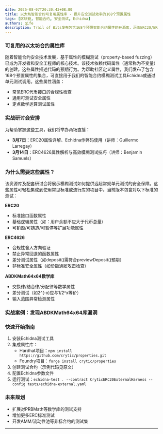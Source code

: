 ```yaml
---
date: 2025-08-07T20:30:43+08:00
title: 以太坊智能合约可复用属性库 - 提升安全测试效率的168个预置属性
tags: [区块链, 智能合约, 安全测试, Echidna]
authors: qife
description: Trail of Bits发布包含168个预置智能合约属性的开源库，涵盖ERC20/ERC4626标准合规性检查、数学运算验证等测试场景，结合Echidna模糊测试工具可显著提升合约安全性检测效率。
---
```


### 可复用的以太坊合约属性库

随着智能合约安全技术发展，基于属性的模糊测试（property-based fuzzing）已成为开发者和安全工程师的核心技术。该技术依赖代码属性（通常称为不变量）的创建，这些属性描述代码的预期行为。为帮助社区定义属性，我们发布了包含168个预置属性的集合，可直接用于我们的智能合约模糊测试工具Echidna或通过单元测试调用。这些属性涵盖：
- 常见ERC代币接口的合规性检查
- 通用可测试安全属性
- 定点数学运算测试属性

### 实战研讨会安排
为帮助掌握这些工具，我们将举办两场直播：
- **3月7日**：ERC20属性详解、Echidna作弊码使用（讲师：Guillermo Larregay）
- **3月14日**：ERC4626属性解析与高效模糊测试技巧（讲师：Benjamin Samuels）

### 为什么需要这些属性？
该资源库及配套研讨会将展示模糊测试如何提供远超常规单元测试的安全保障。这些属性可轻松集成到使用常见标准或流行库的项目中，当前版本包含对以下标准的测试：

**ERC20**
- 标准接口函数属性
- 基础逻辑属性（如：用户余额不应大于代币总量）
- 可销毁/可铸造/可暂停等扩展功能属性

**ERC4626**
- 合规性舍入方向验证
- 禁止异常回退的函数属性
- 差分测试属性（如deposit()需符合previewDeposit()预期）
- 非标准安全属性（如份额通胀攻击检查）

**ABDKMath64x64数学库**
- 交换律/结合律/分配律等数学属性
- 差分测试（如2^(-x)应与1/2^x等价）
- 输入范围异常检测属性

### 实战案例：发现ABDKMath64x64库漏洞


### 快速开始指南
1. 安装Echidna测试工具
2. 集成属性库：
   - Hardhat项目：`npm install https://github.com/crytic/properties.git`
   - Foundry项目：`forge install crytic/properties`
3. 创建测试合约（示例代码见原文）
4. 配置Echidna参数文件
5. 运行测试：`echidna-test . --contract CryticERC20ExternalHarness --config tests/echidna-external.yaml`

### 未来规划
- 扩展对PRBMath等数学库的测试支持
- 增加更多ERC标准测试
- 开发AMM/流动性池等非标合约的测试集

---

